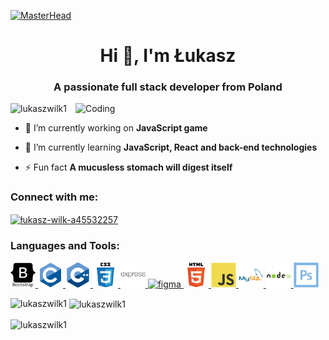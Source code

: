 [![MasterHead](https://repository-images.githubusercontent.com/588181932/e36ec678-7984-4cdd-8e4c-a3932772ff8e)](https://LukaszWilk1.io)
<h1 align="center">Hi 👋, I'm Łukasz</h1>
<h3 align="center">A passionate full stack developer from Poland</h3>
<img align="right" alt="Coding" width="400" src="https://media.tenor.com/YZPnGuPeZv8AAAAd/coding.gif"

<p align="left"> <img src="https://komarev.com/ghpvc/?username=lukaszwilk1&label=Profile%20views&color=0e75b6&style=flat" alt="lukaszwilk1" /> </p>



- 🔭 I’m currently working on **JavaScript game**

- 🌱 I’m currently learning **JavaScript, React and back-end technologies**

- ⚡ Fun fact **A mucusless stomach will digest itself**

<h3 align="left">Connect with me:</h3>
<p align="left">
<a href="https://linkedin.com/in/łukasz-wilk-a45532257" target="blank"><img align="center" src="https://raw.githubusercontent.com/rahuldkjain/github-profile-readme-generator/master/src/images/icons/Social/linked-in-alt.svg" alt="łukasz-wilk-a45532257" height="30" width="40" /></a>
</p>

<h3 align="left">Languages and Tools:</h3>
<p align="left"> <a href="https://getbootstrap.com" target="_blank" rel="noreferrer"> <img src="https://raw.githubusercontent.com/devicons/devicon/master/icons/bootstrap/bootstrap-plain-wordmark.svg" alt="bootstrap" width="40" height="40"/> </a> <a href="https://www.cprogramming.com/" target="_blank" rel="noreferrer"> <img src="https://raw.githubusercontent.com/devicons/devicon/master/icons/c/c-original.svg" alt="c" width="40" height="40"/> </a> <a href="https://www.w3schools.com/cpp/" target="_blank" rel="noreferrer"> <img src="https://raw.githubusercontent.com/devicons/devicon/master/icons/cplusplus/cplusplus-original.svg" alt="cplusplus" width="40" height="40"/> </a> <a href="https://www.w3schools.com/css/" target="_blank" rel="noreferrer"> <img src="https://raw.githubusercontent.com/devicons/devicon/master/icons/css3/css3-original-wordmark.svg" alt="css3" width="40" height="40"/> </a> <a href="https://expressjs.com" target="_blank" rel="noreferrer"> <img src="https://raw.githubusercontent.com/devicons/devicon/master/icons/express/express-original-wordmark.svg" alt="express" width="40" height="40"/> </a> <a href="https://www.figma.com/" target="_blank" rel="noreferrer"> <img src="https://www.vectorlogo.zone/logos/figma/figma-icon.svg" alt="figma" width="40" height="40"/> </a> <a href="https://www.w3.org/html/" target="_blank" rel="noreferrer"> <img src="https://raw.githubusercontent.com/devicons/devicon/master/icons/html5/html5-original-wordmark.svg" alt="html5" width="40" height="40"/> </a> <a href="https://developer.mozilla.org/en-US/docs/Web/JavaScript" target="_blank" rel="noreferrer"> <img src="https://raw.githubusercontent.com/devicons/devicon/master/icons/javascript/javascript-original.svg" alt="javascript" width="40" height="40"/> </a> <a href="https://www.mysql.com/" target="_blank" rel="noreferrer"> <img src="https://raw.githubusercontent.com/devicons/devicon/master/icons/mysql/mysql-original-wordmark.svg" alt="mysql" width="40" height="40"/> </a> <a href="https://nodejs.org" target="_blank" rel="noreferrer"> <img src="https://raw.githubusercontent.com/devicons/devicon/master/icons/nodejs/nodejs-original-wordmark.svg" alt="nodejs" width="40" height="40"/> </a> <a href="https://www.photoshop.com/en" target="_blank" rel="noreferrer"> <img src="https://raw.githubusercontent.com/devicons/devicon/master/icons/photoshop/photoshop-line.svg" alt="photoshop" width="40" height="40"/> </a> </p>

<p><img align="left" src="https://github-readme-stats.vercel.app/api/top-langs?username=lukaszwilk1&show_icons=true&locale=en&layout=compact" alt="lukaszwilk1"/></p>

<p>&nbsp;<img align="center" src="https://github-readme-stats.vercel.app/api?username=lukaszwilk1&show_icons=true&locale=en" alt="lukaszwilk1"/></p>

<p><img align="center" src="https://github-readme-streak-stats.herokuapp.com/?user=lukaszwilk1&" alt="lukaszwilk1" /></p>
